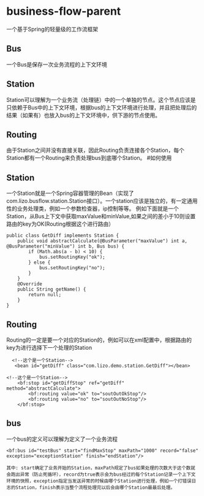 # business-flow-parent
一个基于Spring的轻量级的工作流框架
## Bus
一个Bus是保存一次业务流程的上下文环境
## Station
Station可以理解为一个业务流（处理链）中的一个单独的节点。这个节点应该是只依赖于Bus中的上下文环境，根据bus的上下文环境进行处理，并且把处理后的结果（如果有）也放入bus的上下文环境中，供下游的节点使用。
## Routing
由于Station之间并没有直接关联，因此Routing负责连接各个Station，每个Station都有一个Routing来负责处理bus到底哪个Station。
#如何使用

## Station
一个Station就是一个Spring容器管理的Bean（实现了com.lizo.busflow.station.Station接口）。一个station应该是独立的，有一定通用性的业务处理类，例如一个参数检查器，ip控制等等。
例如下面就是一个Station，从Bus上下文中获取maxValue和minValue,如果之间的差小于10则设置路由的key为OK(Routing根据这个进行路由）
```
public class GetDiff implements Station {
    public void abstractCalculate(@BusParameter("maxValue") int a, @BusParameter("minValue") int b, Bus bus) {
        if (Math.abs(a - b) < 10) {
            bus.setRoutingKey("ok");
        } else {
            bus.setRoutingKey("no");
        }
    }
    @Override
    public String getName() {
        return null;
    }
}
```
## Routing
Routing的一定是要一个对应的Station的，例如可以在xml配置中，根据路由的key为进行选择下一个处理的Station
```
  <!--这个是一个Station-->
   <bean id="getDiff" class="com.lizo.demo.station.GetDiff"></bean>

<!--这个是一个Station-->
    <bf:stop id="getDiffStop" ref="getDiff" method="abstractCalculate">
        <bf:routing value="ok" to="soutOutOkStop"/>
        <bf:routing value="no" to="soutOutNoStop"/>
    </bf:stop>
```
## bus
一个bus的定义可以理解为定义了一个业务流程
```
<bf:bus id="testBus" start="findMaxStop" maxPath="1000" record="false"  exception="exceptionStation" finish="endStation"/>

其中: start确定了业务开始的Station，maxPath规定了bus如果处理的次数大于这个数就会跑出异常（防止死循环），record为true表示会为bus经过的每个Station记录一个上下文环境的快照，exception指定当发送异常的时候由哪个Station进行处理，例如一个打错误日志的Station，finish表示当整个流程处理完以后会由哪个Station最最后处理。
```


